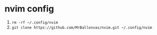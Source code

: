 # nvim config

1. `rm -rf ~/.config/nvim`
2. `git clone https://github.com/MrBallonvas/nvim.git ~/.config/nvim`
